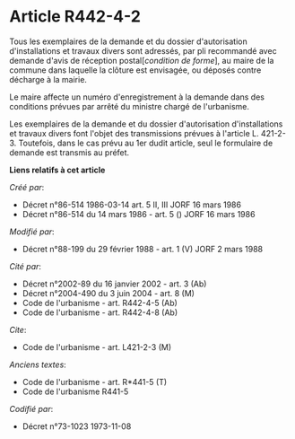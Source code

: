 # Article R442-4-2

Tous les exemplaires de la demande et du dossier d'autorisation d'installations et travaux divers sont adressés, par pli
recommandé avec demande d'avis de réception postal[*condition de forme*], au maire de la commune dans laquelle la clôture est
envisagée, ou déposés contre décharge à la mairie.

Le maire affecte un numéro d'enregistrement à la demande dans des conditions prévues par arrêté du ministre chargé de
l'urbanisme.

Les exemplaires de la demande et du dossier d'autorisation d'installations et travaux divers font l'objet des transmissions
prévues à l'article L. 421-2-3. Toutefois, dans le cas prévu au 1er dudit article, seul le formulaire de demande est transmis
au préfet.

**Liens relatifs à cet article**

_Créé par_:

  - Décret n°86-514 1986-03-14 art. 5 II, III JORF 16 mars 1986
  - Décret n°86-514 du 14 mars 1986 - art. 5 () JORF 16 mars 1986

_Modifié par_:

  - Décret n°88-199 du 29 février 1988 - art. 1 (V) JORF 2 mars 1988

_Cité par_:

  - Décret n°2002-89 du 16 janvier 2002 - art. 3 (Ab)
  - Décret n°2004-490 du 3 juin 2004 - art. 8 (M)
  - Code de l'urbanisme - art. R442-4-5 (Ab)
  - Code de l'urbanisme - art. R442-4-8 (Ab)

_Cite_:

  - Code de l'urbanisme - art. L421-2-3 (M)

_Anciens textes_:

  - Code de l'urbanisme - art. R*441-5 (T)
  - Code de l'urbanisme R441-5

_Codifié par_:

  - Décret n°73-1023 1973-11-08
